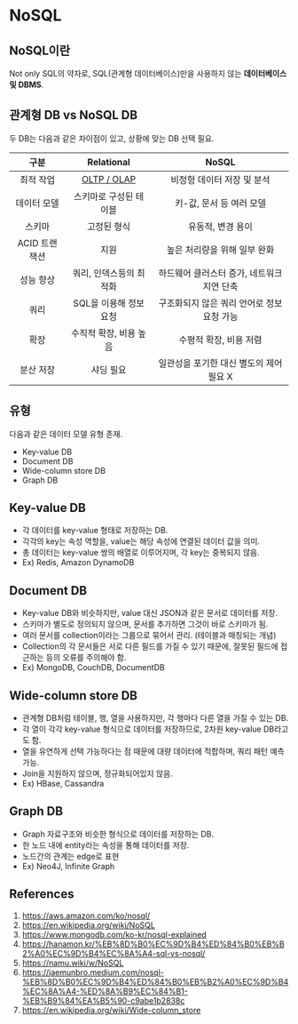 # NoSQL

## NoSQL이란

Not only SQL의 약자로, SQL(관계형 데이터베이스)만을 사용하지 않는 **데이터베이스 및 DBMS**.

## 관계형 DB vs NoSQL DB

두 DB는 다음과 같은 차이점이 있고, 상황에 맞는 DB 선택 필요.

|     구분      |               Relational                |                   NoSQL                    |
| :-----------: | :-------------------------------------: | :----------------------------------------: |
|   최적 작업   | [OLTP / OLAP](../2022-10/2022-10-29.md) |         비정형 데이터 저장 및 분석         |
|  데이터 모델  |         스키마로 구성된 테이블          |          키-값, 문서 등 여러 모델          |
|    스키마     |               고정된 형식               |             유동적, 변경 용이              |
| ACID 트랜잭션 |                  지원                   |        높은 처리량을 위해 일부 완화        |
|   성능 향상   |         쿼리, 인덱스등의 최적화         | 하드웨어 클러스터 증가, 네트워크 지연 단축 |
|     쿼리      |         SQL을 이용해 정보 요청          | 구조화되지 않은 쿼리 언어로 정보 요청 가능 |
|     확장      |         수직적 확장, 비용 높음          |           수평적 확장, 비용 저렴           |
|   분산 저장   |                샤딩 필요                |  일관성을 포기한 대신 별도의 제어 필요 X   |

## 유형

다음과 같은 데이터 모델 유형 존재.

- Key-value DB
- Document DB
- Wide-column store DB
- Graph DB

## Key-value DB

- 각 데이터를 key-value 형태로 저장하는 DB.
- 각각의 key는 속성 역할을, value는 해당 속성에 연결된 데이터 값을 의미.
- 총 데이터는 key-value 쌍의 배열로 이루어지며, 각 key는 중복되지 않음.
- Ex) Redis, Amazon DynamoDB

## Document DB

- Key-value DB와 비슷하지만, value 대신 JSON과 같은 문서로 데이터를 저장.
- 스키마가 별도로 정의되지 않으며, 문서를 추가하면 그것이 바로 스키마가 됨.
- 여러 문서를 collection이라는 그룹으로 묶어서 관리. (테이블과 매칭되는 개념)
- Collection의 각 문서들은 서로 다른 필드를 가질 수 있기 때문에, 잘못된 필드에 접근하는 등의 오류를 주의해야 함.
- Ex) MongoDB, CouchDB, DocumentDB

## Wide-column store DB

- 관계형 DB처럼 테이블, 행, 열을 사용하지만, 각 행마다 다른 열을 가질 수 있는 DB.
- 각 열이 각각 key-value 형식으로 데이터를 저장하므로, 2차원 key-value DB라고도 함.
- 열을 유연하게 선택 가능하다는 점 때문에 대량 데이터에 적합하며, 쿼리 패턴 예측 가능.
- Join을 지원하지 않으며, 정규화되어있지 않음.
- Ex) HBase, Cassandra

## Graph DB

- Graph 자료구조와 비슷한 형식으로 데이터를 저장하는 DB.
- 한 노드 내에 entity라는 속성을 통해 데이터를 저장.
- 노드간의 관계는 edge로 표현
- Ex) Neo4J, Infinite Graph

## References

1. https://aws.amazon.com/ko/nosql/
2. https://en.wikipedia.org/wiki/NoSQL
3. https://www.mongodb.com/ko-kr/nosql-explained
4. https://hanamon.kr/%EB%8D%B0%EC%9D%B4%ED%84%B0%EB%B2%A0%EC%9D%B4%EC%8A%A4-sql-vs-nosql/
5. https://namu.wiki/w/NoSQL
6. https://jaemunbro.medium.com/nosql-%EB%8D%B0%EC%9D%B4%ED%84%B0%EB%B2%A0%EC%9D%B4%EC%8A%A4-%ED%8A%B9%EC%84%B1-%EB%B9%84%EA%B5%90-c9abe1b2838c
7. https://en.wikipedia.org/wiki/Wide-column_store
